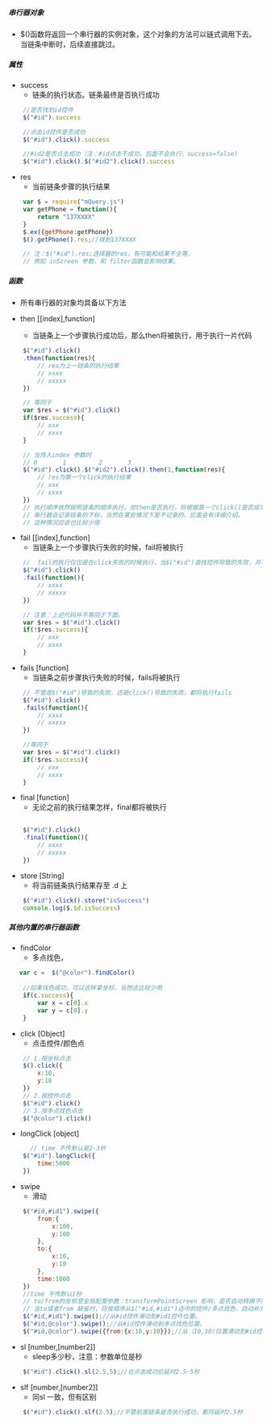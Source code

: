 ##### 串行器对象
* $()函数将返回一个串行器的实例对象，这个对象的方法可以链式调用下去。当链条中断时，后续直接跳过。

##### 属性
* success 
    - 链条的执行状态。链条最终是否执行成功
```js
    //是否找到id控件
    $("#id").success   

    //点击id控件是否成功
    $("#id").click().success   

    //#id2是否点击成功（注：#id点击不成功，后面不会执行，success=false)
    $("#id").click().$("#id2").click().success
```
* res
    - 当前链条步骤的执行结果

```js
    var $ = require("mQuery.js")
    var getPhone = function(){
        return "137XXXX"
    }
    $.ex({getPhone:getPhone})
    $().getPhone().res;//得到137XXXX

    // 注：$("#id").res;选择器的res，有可能和结果不全等，
    // 例如 inScreen 参数，和 filter函数会影响结果。


```


##### 函数

* 所有串行器的对象均具备以下方法

* then  [[index],function]
    - 当链条上一个步骤执行成功后，那么then将被执行，用于执行一片代码

```js
    $("#id").click()
    .then(function(res){
        // res为上一链条的执行结果
        // xxxx
        // xxxxx
    })

    // 等同于
    var $res = $("#id").click()
    if($res.success){
        // xxx
        // xxxx
    }

    // 当传入index 参数时
    // 0       1         2       3 
    $("#id").click().$("#id2").click().then(1,function(res){
        // res为第一个click的执行结果
        // xxx
        // xxxx
    })
    // 执行顺序依然按照链条的顺序执行。但then是否执行，将根据第一个click()是否成功来判定
    // 串行器会记录链条的下标，当然在某些情况下是不记录的，后面会有详细介绍。
    // 这种情况应该也比较少用

```

* fail  [[index],function]
    - 当链条上一个步骤执行失败的时候，fail将被执行
```js
    //  fail的执行仅仅是在click失败的时候执行，当$("#id")查找控件导致的失败，并不会执行fail
    $("#id").click()
    .fail(function(){
        // xxxx
        // xxxxx
    })

    // 注意：上述代码并不等同于下面。
    var $res = $("#id").click()
    if(!$res.success){
        // xxx
        // xxxx
    }
```

* fails  [function]
    - 当链条之前步骤执行失败的时候，fails将被执行
```js
    // 不管是$("#id")导致的失败，还是click()导致的失败，都将执行fails
    $("#id").click()
    .fails(function(){
        // xxxx
        // xxxxx
    })

    //等同于
    var $res = $("#id").click()
    if(!$res.success){
        // xxx
        // xxxx
    }
```

* final  [function]
    - 无论之前的执行结果怎样，final都将被执行
```js
    
    $("#id").click()
    .final(function(){
        // xxxx
        // xxxxx
    })
```

* store [String]
    - 将当前链条执行结果存至 $.$d 上

```js
    $("#id").click().store("isSuccess")
    console.log($.$d.isSuccess)
```

##### 其他内置的串行器函数

* findColor 
    - 多点找色，
```js
   var c =  $("@color").findColor()
   
    //如果找色成功，可以这样拿坐标。当然这比较少用
    if(c.success){
        var x = c[0].x
        var y = c[0].y
    }
```


* click [Object]
    - 点击控件/颜色点
```js
    // 1.按坐标点击
    $().click({
        x:10,
        y:10
    })
    // 2.按控件点击
    $("#id").click()
    // 3.按多点找色点击
    $("@color").click()
```

* longClick [object]
```js
      // time 不传默认是2-3秒
    $("#id").longClick({
        time:5000
    })
```

* swipe
    - 滑动
```js
    $("#id,#id1").swipe({
        from:{
            x:100,
            y:100
        },
        to:{
            x:10,
            y:10
        },
        time:1000
    })
    //time 不传默认1秒
    // to/from的坐标受全局配置参数：transformPointScreen 影响，是否自动转换不同分辨率坐标
    // 当to或者from 缺省时，将按顺序从$("#id,#id1")选中的控件/多点找色，自动补充进来to/from
    $("#id,#id1").swipe();//从#id控件滑动到#id1控件位置。
    $("#id,@color").swipe();//从#id控件滑动到多点找色位置。
    $("#id,@color").swipe({from:{x:10,y:10}});//从（10,10)位置滑动到#id控件位置
```

* sl  [number,[number2]]
    - sleep多少秒，注意：参数单位是秒

```js
    $("#id").click().sl(2.5,5);//在点击成功后延时2.5~5秒
```

* slf [number,[number2]] 
    - 同sl 一致，但有区别

```js
    $("#id").click().slf(2.5);//不管前面链条是否执行成功，都将延时2.5秒
```